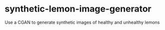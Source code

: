# synthetic-lemon-image-generator
Use a CGAN to generate synthetic images of healthy and unhealthy lemons

